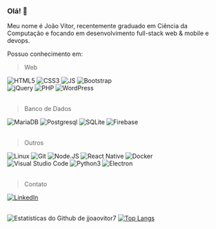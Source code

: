 ### Olá! 👋

Meu nome é João Vítor, recentemente graduado em Ciência da Computação e focando em desenvolvimento full-stack web & mobile e devops.

Possuo conhecimento em:


> Web

<div>
<img src='https://img.shields.io/badge/html5-%23E34F26.svg?style=for-the-badge&logo=html5&logoColor=white' alt='HTML5' />
<img src='https://img.shields.io/badge/css3-%231572B6.svg?style=for-the-badge&logo=css3&logoColor=white' alt='CSS3' />
<img src='https://img.shields.io/badge/javascript-%23323330.svg?style=for-the-badge&logo=javascript&logoColor=%23F7DF1E' alt='JS' />
<img src='https://img.shields.io/badge/bootstrap-%23563D7C.svg?style=for-the-badge&logo=bootstrap&logoColor=white' alt='Bootstrap' />
<br />
<img src='https://img.shields.io/badge/jquery-%230769AD.svg?style=for-the-badge&logo=jquery&logoColor=white' alt='jQuery' />
<img src='https://img.shields.io/badge/php-%23777BB4.svg?style=for-the-badge&logo=php&logoColor=white' alt='PHP' />
<img src='https://img.shields.io/badge/WordPress-%23117AC9.svg?style=for-the-badge&logo=WordPress&logoColor=white' alt='WordPress' />
</div>
<br />

> Banco de Dados

<div>
<img src='https://img.shields.io/badge/MariaDB-003545?style=for-the-badge&logo=mariadb&logoColor=white' alt='MariaDB' />
<img src='https://img.shields.io/badge/postgres-%23316192.svg?style=for-the-badge&logo=postgresql&logoColor=white' alt='Postgresql' />
<img src='https://img.shields.io/badge/sqlite-%2307405e.svg?style=for-the-badge&logo=sqlite&logoColor=white' alt='SQLite' />
<img src='https://img.shields.io/badge/firebase-%23039BE5.svg?style=for-the-badge&logo=firebase' alt='Firebase' />
</div>
<br />

> Outros

<div>
<img src='https://img.shields.io/badge/Linux-FCC624?style=for-the-badge&logo=linux&logoColor=black' alt='Linux' />
<img src='https://img.shields.io/badge/git-%23F05033.svg?style=for-the-badge&logo=git&logoColor=white' alt='Git' />
<img src='https://img.shields.io/badge/node.js-%2343853D.svg?style=for-the-badge&logo=node.js&logoColor=white' alt='Node.JS' />
<img src='https://img.shields.io/badge/React_Native-20232A?style=for-the-badge&logo=react&logoColor=61dafb' alt='React Native' />
<img src='https://img.shields.io/badge/docker-%230db7ed.svg?style=for-the-badge&logo=docker&logoColor=white' alt='Docker' />
<br />
<img src='https://img.shields.io/badge/Visual_Studio_Code-0078D4?style=for-the-badge&logo=visual%20studio%20code&logoColor=white' alt='Visual Studio Code' />
<img src='https://img.shields.io/badge/python-%2314354C.svg?style=for-the-badge&logo=python&logoColor=white' alt='Python3' />
<img src='https://img.shields.io/badge/Electron-191970?style=for-the-badge&logo=Electron&logoColor=white' alt='Electron' />
</div>
<br />

> Contato

<div>
<a href='https://www.linkedin.com/in/jjoaovitor7/'>
  <img src='https://img.shields.io/badge/linkedin-%230077B5.svg?style=for-the-badge&logo=linkedin&logoColor=white' alt='LinkedIn' />
</a>
<div>
<br />

<div style="display: flex;">

![Estatísticas do Github de jjoaovitor7](https://github-readme-stats.vercel.app/api?username=jjoaovitor7&show_icons=true&theme=dark)
[![Top Langs](https://github-readme-stats.vercel.app/api/top-langs/?username=jjoaovitor7&layout=compact&theme=dark)](https://github.com/anuraghazra/github-readme-stats)

</div>
